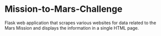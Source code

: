# Mission-to-Mars-Challenge
Flask web application that scrapes various websites for data related to the Mars Mission and displays the information in a single HTML page.
